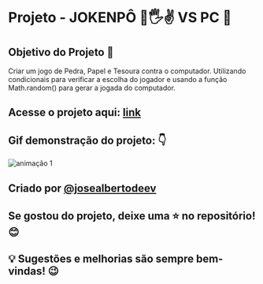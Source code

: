 # Projeto - JOKENPÔ 👊🖐✌ VS PC 🤖

## Objetivo do Projeto 🚀
 Criar um jogo de Pedra, Papel e Tesoura contra o computador. 
Utilizando condicionais para verificar a escolha do jogador 
e usando a função Math.random() para gerar a jogada do computador.

## Acesse o projeto aqui: [link](https://jokenpo-nu-five.vercel.app)

## Gif demonstração do projeto: 👇

![animação 1](https://github.com/user-attachments/assets/28e1c905-44d4-43af-b929-b0d7b2a631a8)

## Criado por [@josealbertodeev](https://github.com/josealbertodeev/josealbertodeev)
## Se gostou do projeto, deixe uma ⭐ no repositório! 😊
## 💡 Sugestões e melhorias são sempre bem-vindas! 😉
